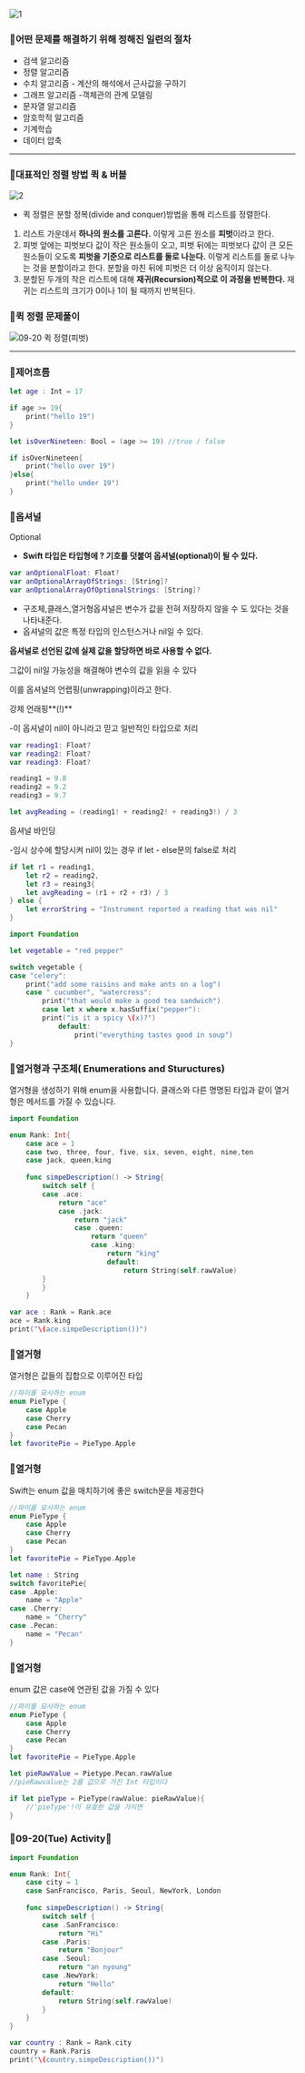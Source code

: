 ![1](https://user-images.githubusercontent.com/67450169/191960414-1d12e1a5-7c0b-4cbc-9caa-23dce01cb35c.png)

### 🔸어떤 **문제**를 해결하기 위해 정해진 일련의 **절차**

- 검색 알고리즘
- 정렬 알고리즘
- 수치 알고리즘 - 계산의 해석에서 근사값을 구하기
- 그래프 알고리즘 -객체관의 관계 모델링
- 문자열 알고리즘
- 암호학적 알고리즘
- 기계학습
- 데이터 압축

---

### 🔸대표적인 정렬 방법 퀵 & 버블

![2](https://user-images.githubusercontent.com/67450169/191960427-cec3f1b8-1cf3-46f5-aefe-fce837a414a4.png)

- 퀵 정렬은 분할 정복(divide and conquer)방법을 통해 리스트를 정렬한다.
1. 리스트 가운데서 **하나의 원소를 고른다.** 이렇게 고른 원소를 **피벗**이라고 한다.
2. 피벗 앞에는 피벗보다 값이 작은 원소들이 오고, 피벗 뒤에는 피벗보다 값이 큰 모든 원소들이 오도록 **피벗을 기준으로 리스트를 둘로 나눈다.** 이렇게 리스트를 둘로 나누는 것을 분할이라고 한다. 분할을 마친 뒤에 피벗은 더 이상 움직이지 않는다.
3. 분할된 두개의 작은 리스트에 대해 **재귀(Recursion)적으로 이 과정을 반복한다.** 재귀는 리스트의 크기가 0이나 1이 될 때까지 반복된다.

### 🔸퀵 정렬 문제풀이

![09-20 퀵 정렬(피벗)](https://user-images.githubusercontent.com/67450169/191960446-530ea512-405d-4c20-a2d9-9675bedb8139.png)

---

### 🔸제어흐름

```swift
let age : Int = 17

if age >= 19{
	print("hello 19")
}

let isOverNineteen: Bool = (age >= 19) //true / false

if isOverNineteen{
	print("hello over 19")
}else{
	print("hello under 19")
}
```

### 🔸옵셔널

Optional

- **Swift 타입은 타입형에 ? 기호를 덧붙여 옵셔널(optional)이 될 수 있다.**

```swift
var anOptionalFloat: Float?
var anOptionalArrayOfStrings: [String]?
var anOptionalArrayOfOptionalStrings: [String]?
```

- 구조체,클래스,열거형옵셔널은 변수가 값을 전혀 저장하지 않을 수 도 있다는 것을 나타내준다.
- 옵셔널의 값은 특정 타입의 인스턴스거나 nil일 수 있다.

**옵셔널로 선언된 값에 실제 값을 할당하면 바로 사용할 수 없다.**

그값이 nil일 가능성을 해결해야 변수의 값을 읽을 수 있다

이를 옵셔널의 언랩핑(unwrapping)이라고 한다.

강제 언래핑**(!)**

-이 옵셔널이 nil이 아니라고 믿고 일반적인 타입으로 처리

```swift
var reading1: Float?
var reading2: Float?
var reading3: Float?

reading1 = 9.8
reading2 = 9.2
reading3 = 9.7

let avgReading = (reading1! + reading2! + reading3!) / 3
```

옵셔널 바인딩

-임시 상수에 할당시켜 nil이 있는 경우 if let - else문의 false로 처리

```swift
if let r1 = reading1,
	let r2 = reading2,
	let r3 = reaing3{
	let avgReading = (r1 + r2 + r3) / 3
} else { 
	let errorString = "Instrument reported a reading that was nil"
}
```

```swift
import Foundation

let vegetable = "red pepper"

switch vegetable {
case "celery":
    print("add some raisins and make ants on a log")
    case " cucumber", "watercress":
        print("that would make a good tea sandwich")
        case let x where x.hasSuffix("pepper"):
        print("is it a spicy \(x)?")
            default:
                print("everything tastes good in soup")
}
```

### 🔸열거형과 구조체( Enumerations and Stuructures)

열거형을 생성하기 위해 enum을 사용합니다. 클래스와 다른 명명된 타입과 같이 열거형은 메서드를 가질 수 있습니다.

```swift
import Foundation

enum Rank: Int{
    case ace = 1
    case two, three, four, five, six, seven, eight, nine,ten
    case jack, queen,king
    
    func simpeDescription() -> String{
        switch self {
        case .ace:
            return "ace"
            case .jack:
                return "jack"
                case .queen:
                    return "queen"
                    case .king:
                        return "king"
                        default: 
                            return String(self.rawValue)
        }
        }
    }

var ace : Rank = Rank.ace
ace = Rank.king
print("\(ace.simpeDescription())")
```

### 🔸열거형

열거형은 값들의 집합으로 이루어진 타입

```swift
//파이를 묘사하는 enum
enum PieType {
	case Apple
	case Cherry
	case Pecan
}
let favoritePie = PieType.Apple
```

### 🔸열거형

Swift는 enum 값을 매치하기에 좋은 switch문을 제공한다

```swift
//파이를 묘사하는 enum
enum PieType {
	case Apple
	case Cherry
	case Pecan
}
let favoritePie = PieType.Apple

let name : String
switch favoritePie{
case .Apple:
	name = "Apple"
case .Cherry:
	name = "Cherry"
case .Pecan:
	name = "Pecan"
}
```

### 🔸열거형

enum 값은 case에 연관된 값을 가질 수 있다

```swift
//파이를 묘사하는 enum
enum PieType {
	case Apple
	case Cherry
	case Pecan
}
let favoritePie = PieType.Apple

let pieRawValue = Pietype.Pecan.rawValue
//pieRawvalue는 2를 값으로 가진 Int 타입이다

if let pieType = PieType(rawValue: pieRawValue){
	//'pieType'!이 유효한 값을 가지면
}
```

### 🔸09-20(Tue) Activity🔸

```swift
import Foundation

enum Rank: Int{
    case city = 1
    case SanFrancisco, Paris, Seoul, NewYork, London
    
    func simpeDescription() -> String{
        switch self {
        case .SanFrancisco:
            return "Hi"
        case .Paris:
            return "Bonjour"
        case .Seoul:
            return "an nyoung"
        case .NewYork:
            return "Hello"
        default: 
            return String(self.rawValue)
        }
    }
}

var country : Rank = Rank.city
country = Rank.Paris
print("\(country.simpeDescription())")
```
